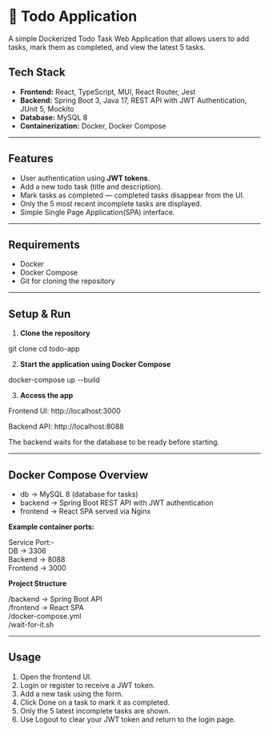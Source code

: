 # 📝 Todo Application

A simple Dockerized Todo Task Web Application that allows users to add tasks, mark them as completed, and view the latest 5 tasks.

## Tech Stack

- **Frontend:** React, TypeScript, MUI, React Router, Jest
- **Backend:** Spring Boot 3, Java 17, REST API with JWT Authentication, JUnit 5, Mockito
- **Database:** MySQL 8
- **Containerization:** Docker, Docker Compose

---

## Features

- User authentication using **JWT tokens**.
- Add a new todo task (title and description).
- Mark tasks as completed — completed tasks disappear from the UI.
- Only the 5 most recent incomplete tasks are displayed.
- Simple Single Page Application(SPA) interface.

---

## Requirements

- Docker
- Docker Compose
- Git for cloning the repository

---

## Setup & Run

1. **Clone the repository**

git clone <your-repo-url>
cd todo-app

2. **Start the application using Docker Compose**

docker-compose up --build

3. **Access the app**

Frontend UI: http://localhost:3000

Backend API: http://localhost:8088

The backend waits for the database to be ready before starting.

---

## Docker Compose Overview

- db → MySQL 8 (database for tasks)  
- backend → Spring Boot REST API with JWT authentication  
- frontend → React SPA served via Nginx  

**Example container ports:**

Service Port:-  
DB -> 3306  
Backend ->  8088  
Frontend -> 3000  

**Project Structure**

/backend → Spring Boot API  
/frontend → React SPA  
/docker-compose.yml  
/wait-for-it.sh  

---

## Usage

1. Open the frontend UI.
2. Login or register to receive a JWT token.
3. Add a new task using the form.
4. Click Done on a task to mark it as completed.
5. Only the 5 latest incomplete tasks are shown.
6. Use Logout to clear your JWT token and return to the login page.
